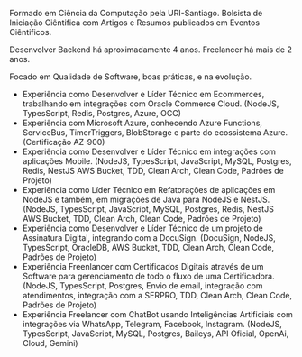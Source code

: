 Formado em Ciência da Computação pela URI-Santiago.
Bolsista de Iniciação Ciêntifica com Artigos e Resumos publicados em Eventos Ciêntificos.

Desenvolver Backend há aproximadamente 4 anos.
Freelancer há mais de 2 anos.

Focado em Qualidade de Software, boas práticas, e na evolução.

- Experiência como Desenvolver e Líder Técnico em Ecommerces, trabalhando em integrações com Oracle Commerce Cloud. (NodeJS, TypesScript, Redis, Postgres, Azure, OCC)
- Experiência com Microsoft Azure, conhecendo Azure Functions, ServiceBus, TimerTriggers, BlobStorage e parte do ecossistema Azure. (Certificação AZ-900)
- Experiência como Desenvolver e Líder Técnico em integrações com aplicações Mobile. (NodeJS, TypesScript, JavaScript, MySQL, Postgres, Redis, NestJS AWS Bucket, TDD, Clean Arch, Clean Code, Padrões de Projeto)
- Experiência como Líder Técnico em Refatorações de aplicações em NodeJS e também, em migrações de Java para NodeJS e NestJS. (NodeJS, TypesScript, JavaScript, MySQL, Postgres, Redis, NestJS AWS Bucket, TDD, Clean Arch, Clean Code, Padrões de Projeto)
- Experiência como Desenvolver e Líder Técnico de um projeto de Assinatura Digital, integrando com a DocuSign. (DocuSign, NodeJS, TypesScript, OracleDB, AWS Bucket, TDD, Clean Arch, Clean Code, Padrões de Projeto)
- Experiência Freenlancer com Certificados Digitais através de um Software para gerenciamento de todo o fluxo de uma Certificadora. (NodeJS, TypesScript, Postgres, Envio de email, integração com atendimentos, integração com a SERPRO, TDD, Clean Arch, Clean Code, Padrões de Projeto)
- Experiência Freelancer com ChatBot usando Inteligências Artificiais com integrações via WhatsApp, Telegram, Facebook, Instagram. (NodeJS, TypesScript, JavaScript, MySQL, Postgres, Baileys, API Oficial, OpenAi, Cloud, Gemini)
